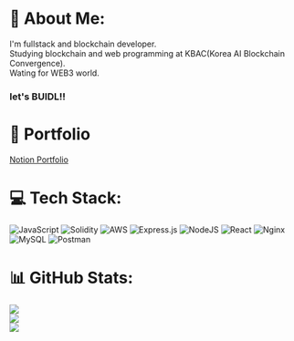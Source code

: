 # 💫 About Me:
I'm fullstack and blockchain developer. <br>
Studying blockchain and web programming at KBAC(Korea AI Blockchain Convergence). <br>
Wating for WEB3 world. <br>
### let's BUIDL!!

<!--
**sungjinWi/sungjinWi** is a ✨ _special_ ✨ repository because its `README.md` (this file) appears on your GitHub profile.

Here are some ideas to get you started:

- 🔭 I’m currently working on ...
- 🌱 I’m currently learning ...
- 👯 I’m looking to collaborate on ...
- 🤔 I’m looking for help with ...
- 💬 Ask me about ...
- 📫 How to reach me: ...
- 😄 Pronouns: ...
- ⚡ Fun fact: ...
-->


# 📜 Portfolio
[Notion Portfolio](https://vaulted-key-9d6.notion.site/072d81d8eb6e4f1a915bc7e7c69b16fd)


# 💻 Tech Stack:
![JavaScript](https://img.shields.io/badge/javascript-%23323330.svg?style=for-the-badge&logo=javascript&logoColor=%23F7DF1E) ![Solidity](https://img.shields.io/badge/Solidity-%23363636.svg?style=for-the-badge&logo=solidity&logoColor=white) ![AWS](https://img.shields.io/badge/AWS-%23FF9900.svg?style=for-the-badge&logo=amazon-aws&logoColor=white) ![Express.js](https://img.shields.io/badge/express.js-%23404d59.svg?style=for-the-badge&logo=express&logoColor=%2361DAFB) ![NodeJS](https://img.shields.io/badge/node.js-6DA55F?style=for-the-badge&logo=node.js&logoColor=white) ![React](https://img.shields.io/badge/react-%2320232a.svg?style=for-the-badge&logo=react&logoColor=%2361DAFB) ![Nginx](https://img.shields.io/badge/nginx-%23009639.svg?style=for-the-badge&logo=nginx&logoColor=white) ![MySQL](https://img.shields.io/badge/mysql-%2300f.svg?style=for-the-badge&logo=mysql&logoColor=white) ![Postman](https://img.shields.io/badge/Postman-FF6C37?style=for-the-badge&logo=postman&logoColor=white)
# 📊 GitHub Stats:
![](https://github-readme-stats.vercel.app/api?username=sungjinwi&theme=dracula&hide_border=true&include_all_commits=true&count_private=false)<br/>
![](https://github-readme-streak-stats.herokuapp.com/?user=sungjinwi&theme=dracula&hide_border=true)<br/>
![](https://github-readme-stats.vercel.app/api/top-langs/?username=sungjinwi&theme=dracula&hide_border=true&include_all_commits=true&count_private=false&layout=compact)

<!-- ### 🔝 Top Contributed Repo
![](https://github-contributor-stats.vercel.app/api?username=sungjinwi&limit=5&theme=dracula&combine_all_yearly_contributions=true) -->

<!-- Proudly created with GPRM ( https://gprm.itsvg.in ) -->
